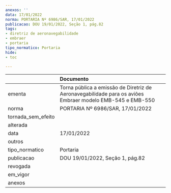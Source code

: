```yaml
---
anexos: ''
data: 17/01/2022
norma: PORTARIA Nº 6986/SAR, 17/01/2022
publicacao: DOU 19/01/2022, Seção 1, pág.82
tags:
- diretriz de aeronavegabilidade
- embraer
- portaria
tipo_normatico: Portaria
hide: 
- toc 
 
---
```


|                    | Documento                                                                                                 |
|:-------------------|:----------------------------------------------------------------------------------------------------------|
| ementa             | Torna pública a emissão de Diretriz de Aeronavegabilidade para os aviões Embraer modelo EMB-545 e EMB-550 |
| norma              | PORTARIA Nº 6986/SAR, 17/01/2022                                                                          |
| tornada_sem_efeito |                                                                                                           |
| alterada           |                                                                                                           |
| data               | 17/01/2022                                                                                                |
| outros             |                                                                                                           |
| tipo_normatico     | Portaria                                                                                                  |
| publicacao         | DOU 19/01/2022, Seção 1, pág.82                                                                           |
| revogada           |                                                                                                           |
| em_vigor           |                                                                                                           |
| anexos             |                                                                                                           |
